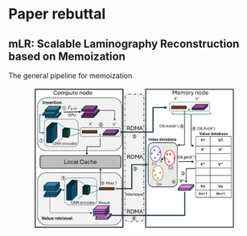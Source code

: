 # Paper rebuttal 
## mLR: Scalable Laminography Reconstruction based on Memoization

The general pipeline for memoization
<p align="center"><img src="../images/memoization.pdf" alt="memoization pipeline" width="400"/></p>

